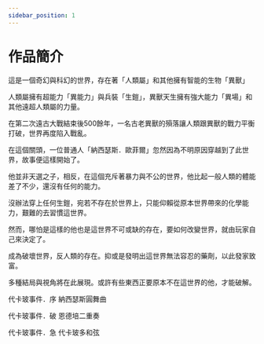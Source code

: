 ```yaml
---
sidebar_position: 1
---
```

# 作品簡介

這是一個奇幻與科幻的世界，存在著「人類屬」和其他擁有智能的生物「異獸」

人類屬擁有超能力「異能力」與兵裝「生鎧」，異獸天生擁有強大能力「異場」和其他遠超人類屬的力量。

在第二次遠古大戰結束後500餘年，一名古老異獸的殞落讓人類跟異獸的戰力平衡打破，世界再度陷入戰亂。  

在這個關頭，一位普通人「納西瑟斯．歐菲爾」忽然因為不明原因穿越到了此世界，故事便這樣開始了。

他並非天選之子，相反，在這個充斥著暴力與不公的世界，他比起一般人類的體能差了不少，還沒有任何的能力。

沒辦法穿上任何生鎧，宛若不存在於世界上，只能仰賴從原本世界帶來的化學能力，艱難的去習慣這世界。

然而，哪怕是這樣的他也是這世界不可或缺的存在，要如何改變世界，就由玩家自己來決定了。

成為破壞世界，反人類的存在。抑或是發明出這世界無法容忍的藥劑，以此發家致富。

多種結局與視角將在此展現。或許有些東西正要原本不在這世界的他，才能破解。


代卡玻事件．序 納西瑟斯圓舞曲

代卡玻事件．破 恩德培二重奏

代卡玻事件．急 代卡玻多和弦